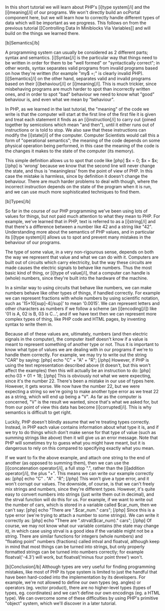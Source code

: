 In this short tutorial we will learn about PHP's [i]type system[/i] and the [i]meaning[/i] of our programs. We won't directly build an ocPortal component here, but we will learn how to correctly handle different types of data which will be important as we progress. This follows on from the previous tutorial [[Controlling Data In Miniblocks Via Variables]] and will build on the things we learned there.

[b]Semantics[/b]

A programming system can usually be considered as 2 different parts; syntax and semantics. [i]Syntax[/i] is the particular way that things need to be written in order for them to be "well formed" or "syntactically correct"; in other words, syntax separates valid programs from invalid programs based on how they're written (for example "my$ =;" is clearly invalid PHP). [i]Semantics[/i] on the other hand, separates valid and invalid programs based on their [i]behaviour[/i] or [i]meaning[/i]. This is much trickier, since misbehaving programs are much harder to spot than incorrectly written ones, and in order to spot "bad" behaviour we need to know what "good" behaviour is, and even what we mean by "behaviour".

In PHP, as we learned in the last tutorial, the "meaning" of the code we write is that the computer will start at the first line of the first file it is given and treat each statement it finds as an [i]instruction[/i] to carry out (joined together by semicolons which mean "and then"), until it either runs out of instructions or is told to stop. We also saw that these instructions can modify the [i]state[/i] of the computer. Computer Scientists would call this a form of "operational semantics"; the meaning of the code depends on some physical operation being performed, in this case the meaning of the code is the changes it makes to the state of the computer (its memory).

This simple definition allows us to spot that code like
[php]
$x = 0;
$x = $x;
[/php]
is 'wrong' because we know that the second line will never change the state, and thus is 'meaningless' from the point of view of PHP. In this case the mistake is harmless, since by definition it doesn't change the behaviour. There are much harder problems to deal with though, where the incorrect instruction depends on the state of the program when it is run, and we can use much more sophisticated techniques to find them.

[b]Types[/b]

So far in the course of our PHP programming we've been using lots of values for things, but not paid much attention to what they mean to PHP. For example, we've learned that in PHP, text is referred to as a [i]string[/i] and that there's a difference between a number like 42 and a string like "42". Understanding more about the semantics of PHP values, and in particular its [i]type system[/i] allows us to spot and prevent many mistakes in the behaviour of our programs.

The type of some value, in a very non-rigourous sense, depends on both the way we represent that value and what we can do with it. Computers are built out of circuits which carry electricity, but the way these circuits are made causes the electric signals to behave like numbers. Thus the most basic kind of thing, or [i]type of value[/i], that a computer can handle is (whole) numbers, since they're built into the hardware of the machine.

In a similar way to using circuits that behave like numbers, we can make numbers behave like other types of things, if handled correctly. For example we can represent fractions with whole numbers by using scientific notation, such as '15×10[sup]-4[/sup]' to mean '0.0015'. We can represent letters and other characters as numbers if we follow a scheme (an [i]encoding[/i]) like '01 is A, 02 is B, 03 is C...', and if we have text then we can represent more complex types of thing, like PHP code and HTML pages, by inventing syntax to write them in.

Because all of these values are, ultimately, numbers (and then electric signals in the computer), the computer itself doesn't know if a value is meant to represent something of another type or not. Thus it is important to know what type of values we are dealing with in our programs if we're to handle them correctly. For example, we may try to write out the string "CAR" by saying:
[php]
echo "C" + "A" + "R";
[/php]
However, if PHP is using the text representation described above (it doesn't, but this won't affect the examples) then this will actually be an instruction to do:
[php]
echo 03 + 01 + 18;
[/php]
This is obviously not what we were expecting, since it's the number 22. There's been a mistake in our use of types here. However, it gets worse. We now have the number 22, but we were expecting a string so we're going to make another type error as we treat 22 as a string, which will end up being a "V". As far as the computer is concerned, "V" is the result we wanted, since that's what we asked for, but from our point of view this data has become [i]corrupted[/i]. This is why semantics is difficult to get right.

Luckily, PHP doesn't blindly assume that we're treating types correctly. Instead, in PHP each value contains information about what type it is, and if we try to do things which don't make sense for that type of value (such as summing strings like above) then it will give us an error message. Note that PHP will sometimes try to guess what you might have meant, but it is dangerous to rely on this compared to specifying exactly what you mean.

If we want to fix the above example, and attach one string to the end of another (as opposed to summing them), then we can use the [i]concatenation operator[/i], a full stop ".", rather than the [i]addition operator[/i], the plus "+". This means we can write our example correctly as:
[php]
echo "C" . "A" . "R";
[/php]
This won't give a type error, and it won't corrupt our values. The downside, of course, is that we can't freely mix strings and numbers, since they're different types. However, it's quite easy to convert numbers into strings (just write them out in decimal), and the strval function will do this for us. For example, if we want to write out the number of cars, which is stored in a variable called $car_num, then we can't say:
[php]
echo "There are ".$car_num." cars";
[/php]
Since this is a type error (we're trying to attach a number to some strings). We can write it correctly as:
[php]
echo "There are ".strval($car_num)." cars";
[/php]
Of course, we may not know what our variable contains (the state may change it), in which case using strval is a good idea if the variable might not be a string. There are similar functions for integers (whole numbers) and "floating point" numbers (fractions) called intval and floatval, although keep in mind that most things can be turned into strings, but only properly formatted strings can be turned into numbers correctly; for example floatval('-4.3') will work, but floatval('minus four point three') won't.

[b]Conclusion[/b]
Although types are very useful for finding programming mistakes, like most of PHP its type system is limited to just the handful that have been hard-coded into the implementation by its developers. For example, we're not allowed to define our own types (eg. angles) or operators (eg. vector product), there are no higher-level types (types of types, eg. coordinates) and we can't define our own encodings (eg. a HTML type). We can overcome some of these difficulties by using PHP's primitive "object" system, which we'll discover in a later tutorial.
